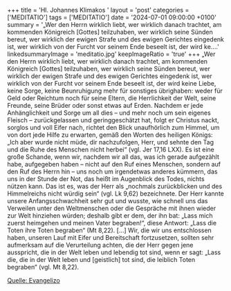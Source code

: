 +++
title = 'Hl. Johannes Klimakos  '
layout = 'post'
categories = ['MEDITATIO']
tags = ['MEDITATIO']
date = '2024-07-01 09:00:00 +0100'
summary = '„Wer den Herrn wirklich liebt, wer wirklich danach trachtet, am kommenden Königreich [Gottes] teilzuhaben, wer wirklich seine Sünden bereut, wer wirklich der ewigen Strafe und des ewigen Gerichtes eingedenk ist, wer wirklich von der Furcht vor seinem Ende beseelt ist, der wird ke....'
linkedsummaryImage = 'meditatio.jpg'
keepImageRatio = 'true'
+++
„Wer den Herrn wirklich liebt, wer wirklich danach trachtet, am kommenden Königreich [Gottes] teilzuhaben, wer wirklich seine Sünden bereut, wer wirklich der ewigen Strafe und des ewigen Gerichtes eingedenk ist, wer wirklich von der Furcht vor seinem Ende beseelt ist, der wird keine Liebe, keine Sorge, keine Beunruhigung mehr für sonstiges übrighaben: weder für Geld oder Reichtum noch für seine Eltern, die Herrlichkeit der Welt, seine Freunde, seine Brüder oder sonst etwas auf Erden.<!--more--> Nachdem er jede Anhänglichkeit und Sorge um all dies – und mehr noch um sein eigenes Fleisch – zurückgelassen und geringgeschätzt hat, folgt er Christus nackt, sorglos und voll Eifer nach, richtet den Blick unaufhörlich zum Himmel, um von dort jede Hilfe zu erwarten, gemäß den Worten des heiligen Königs: „Ich aber wurde nicht müde, dir nachzufolgen, Herr, und sehnte den Tag und die Ruhe des Menschen nicht herbei“ (vgl. Jer 17,16 LXX).
Es ist eine große Schande, wenn wir, nachdem wir all das, was ich gerade aufgezählt habe, aufgegeben haben – nicht auf den Ruf eines Menschen, sondern auf den Ruf des Herrn hin – uns noch um irgendetwas anderes kümmern, das uns in der Stunde der Not, das heißt im Augenblick des Todes, nichts nützen kann. Das ist es, was der Herr als „nochmals zurückblicken und des Himmelreichs nicht würdig sein“ (vgl. Lk 9,62) bezeichnete. Der Herr kannte unsere Anfangsschwachheit sehr gut und wusste, wie schnell uns das Verweilen unter den Weltmenschen oder die Gespräche mit ihnen wieder zur Welt hinziehen würden; deshalb gibt er dem, der ihn bat: „Lass mich zuerst heimgehen und meinen Vater begraben!“, diese Antwort: „Lass die Toten ihre Toten begraben“ (Mt 8,22). […]
Wir, die wir uns entschlossen haben, unseren Lauf mit Eifer und Bereitschaft fortzusetzen, sollten sehr aufmerksam auf die Verurteilung achten, die der Herr gegen jene ausspricht, die in der Welt leben und lebendig tot sind, wenn er sagt: „Lass die, die in der Welt leben und [geistlich] tot sind, die leiblich Toten begraben“ (vgl. Mt 8,22).



[Quelle: Evangelizo](https://evangeliumtagfuertag.org/DE/gospel)
